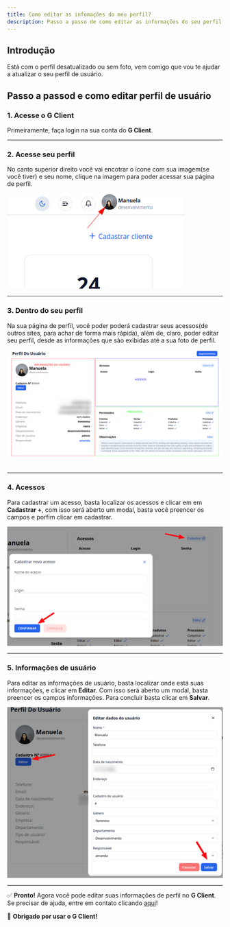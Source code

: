 ```yaml
---
title: Como editar as infomações do meu perfil?
description: Passo a passo de como editar as informações do seu perfil.
---
```


## Introdução

Está com o perfil desatualizado ou sem foto, vem comigo que vou te ajudar a atualizar o seu perfil de usuário.

## Passo a passod e como editar perfil de usuário

### 1. Acesse o G Client

Primeiramente, faça login na sua conta do **G Client**.

---

### 2. Acesse seu perfil

No canto superior direito você vai encotrar o ícone com sua imagem(se você tiver) e seu nome, clique na imagem para poder acessar sua página de perfil.

![exemplo descrito acima](./img/update-user-information/example-01.png)

---

### 3. Dentro do seu perfil

Na sua página de perfil, você poder poderá cadastrar seus acessos(de outros sites, para achar de forma mais rápida), além de, claro, poder editar seu perfil, desde as informações que são exibidas até a sua foto de perfil.

![exemplo descrito acima](./img/update-user-information/example-02.png)

---

### 4. Acessos

Para cadastrar um acesso, basta localizar os acessos e clicar em em **Cadastrar +**, com isso será aberto um modal, basta você preencer os campos e porfim clicar em cadastrar.

![exemplo descrito acima](./img/update-user-information/example-03.png)

---

### 5. Informações de usuário

Para editar as informações de usuário, basta localizar onde está suas informações, e clicar em **Editar**. Com isso será aberto um modal, basta preencer os campos informações. Para concluir basta clicar em **Salvar**.

![exemplo descrito acima](./img/update-user-information/example-04.png)

---

✅ **Pronto!** Agora você pode editar suas informações de perfil no **G Client**. Se precisar de ajuda, entre em contato clicando [aqui](https://api.whatsapp.com/send?phone=5544997046569&text=Preciso%20de%20ajuda%20sobre%20um%20tutorial)!

🎉 **Obrigado por usar o G Client!**
